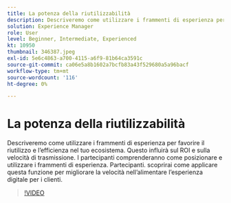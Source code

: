 ```yaml
---
title: La potenza della riutilizzabilità
description: Descriveremo come utilizzare i frammenti di esperienza per favorire il riutilizzo e l’efficienza nel tuo ecosistema.  Questo influirà sul ROI e sulla velocità di trasmissione.  I partecipanti comprenderanno come posizionare e utilizzare i frammenti di esperienza. Partecipanti. scoprirai come applicare questa funzione per migliorare la velocità nell’alimentare l’esperienza digitale per i clienti.
solution: Experience Manager
role: User
level: Beginner, Intermediate, Experienced
kt: 10950
thumbnail: 346387.jpeg
exl-id: 5e6c4863-a700-4115-a6f9-81b64ca3591c
source-git-commit: ca06e5a8b1602a7bcfb83a43f529680a5a96bacf
workflow-type: tm+mt
source-wordcount: '116'
ht-degree: 0%

---
```


# La potenza della riutilizzabilità

Descriveremo come utilizzare i frammenti di esperienza per favorire il riutilizzo e l’efficienza nel tuo ecosistema.  Questo influirà sul ROI e sulla velocità di trasmissione.  I partecipanti comprenderanno come posizionare e utilizzare i frammenti di esperienza. Partecipanti. scoprirai come applicare questa funzione per migliorare la velocità nell’alimentare l’esperienza digitale per i clienti.

>[!VIDEO](https://video.tv.adobe.com/v/346387/?quality=12&learn=on)
